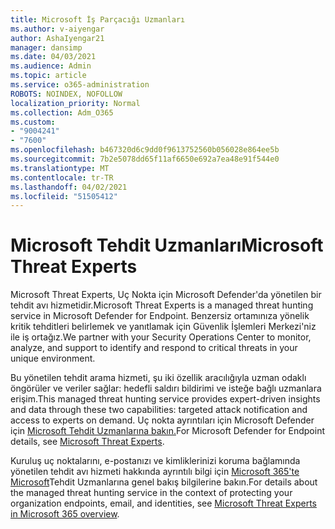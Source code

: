 ```yaml
---
title: Microsoft İş Parçacığı Uzmanları
ms.author: v-aiyengar
author: AshaIyengar21
manager: dansimp
ms.date: 04/03/2021
ms.audience: Admin
ms.topic: article
ms.service: o365-administration
ROBOTS: NOINDEX, NOFOLLOW
localization_priority: Normal
ms.collection: Adm_O365
ms.custom:
- "9004241"
- "7600"
ms.openlocfilehash: b467320d6c9dd0f9613752560b056028e864ee5b
ms.sourcegitcommit: 7b2e5078dd65f11af6650e692a7ea48e91f544e0
ms.translationtype: MT
ms.contentlocale: tr-TR
ms.lasthandoff: 04/02/2021
ms.locfileid: "51505412"
---
```

# <a name="microsoft-threat-experts"></a><span data-ttu-id="68b9e-102">Microsoft Tehdit Uzmanları</span><span class="sxs-lookup"><span data-stu-id="68b9e-102">Microsoft Threat Experts</span></span>

<span data-ttu-id="68b9e-103">Microsoft Threat Experts, Uç Nokta için Microsoft Defender'da yönetilen bir tehdit avı hizmetidir.</span><span class="sxs-lookup"><span data-stu-id="68b9e-103">Microsoft Threat Experts is a managed threat hunting service in Microsoft Defender for Endpoint.</span></span>  <span data-ttu-id="68b9e-104">Benzersiz ortamınıza yönelik kritik tehditleri belirlemek ve yanıtlamak için Güvenlik İşlemleri Merkezi'niz ile iş ortağız.</span><span class="sxs-lookup"><span data-stu-id="68b9e-104">We partner with your Security Operations Center to monitor, analyze, and support to identify and respond to critical threats in your unique environment.</span></span>

<span data-ttu-id="68b9e-105">Bu yönetilen tehdit arama hizmeti, şu iki özellik aracılığıyla uzman odaklı öngörüler ve veriler sağlar: hedefli saldırı bildirimi ve isteğe bağlı uzmanlara erişim.</span><span class="sxs-lookup"><span data-stu-id="68b9e-105">This managed threat hunting service provides expert-driven insights and data through these two capabilities: targeted attack notification and access to experts on demand.</span></span> <span data-ttu-id="68b9e-106">Uç nokta ayrıntıları için Microsoft Defender için [Microsoft Tehdit Uzmanlarına bakın.]( https://docs.microsoft.com/microsoft-365/security/defender-endpoint/microsoft-threat-experts)</span><span class="sxs-lookup"><span data-stu-id="68b9e-106">For Microsoft Defender for Endpoint details, see [Microsoft Threat Experts]( https://docs.microsoft.com/microsoft-365/security/defender-endpoint/microsoft-threat-experts).</span></span>

<span data-ttu-id="68b9e-107">Kuruluş uç noktalarını, e-postanızı ve kimliklerinizi koruma bağlamında yönetilen tehdit avı hizmeti hakkında ayrıntılı bilgi için [Microsoft 365'te Microsoft](https://docs.microsoft.com/microsoft-365/security/mtp/microsoft-threat-experts?view=o365-worldwide)Tehdit Uzmanlarına genel bakış bilgilerine bakın.</span><span class="sxs-lookup"><span data-stu-id="68b9e-107">For details about the managed threat hunting service in the context of protecting your organization endpoints, email, and identities, see [Microsoft Threat Experts in Microsoft 365 overview](https://docs.microsoft.com/microsoft-365/security/mtp/microsoft-threat-experts?view=o365-worldwide).</span></span>